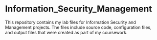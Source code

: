 # Information_Security_Management
This repository contains my lab files for Information Security and Management projects. The files include source code, configuration files, and output files that were created as part of my coursework.
